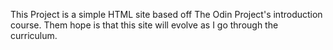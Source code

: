 This Project is a simple HTML site based off The Odin Project's introduction course. Them hope is that this site will evolve as I go through the curriculum. 
